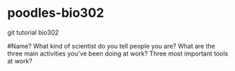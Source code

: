 # poodles-bio302
git tutorial bio302

#Name?
What kind of scientist do you tell people you are?
What are the three main activities you've been doing at work?
Three most important tools at work?
